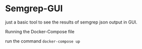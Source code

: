 # Semgrep-GUI
just a basic tool to see the results of semgrep json output in GUI.


Running the Docker-Compose file

run the command ```docker-compose up```
